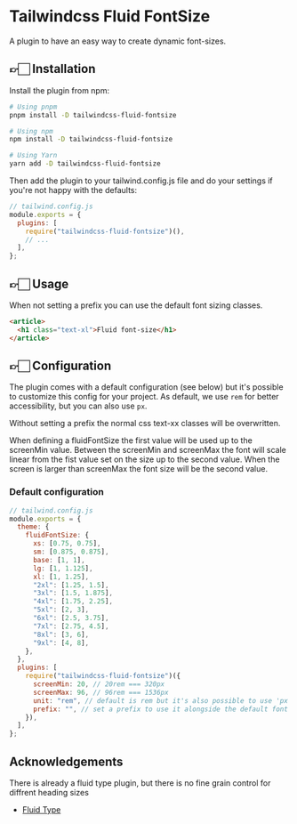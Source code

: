 # Tailwindcss Fluid FontSize

A plugin to have an easy way to create dynamic font-sizes.

## 👉🏻 Installation

Install the plugin from npm:

```bash
# Using pnpm
pnpm install -D tailwindcss-fluid-fontsize

# Using npm
npm install -D tailwindcss-fluid-fontsize

# Using Yarn
yarn add -D tailwindcss-fluid-fontsize
```

Then add the plugin to your tailwind.config.js file and do your settings if you're not happy with the defaults:

```js
// tailwind.config.js
module.exports = {
  plugins: [
    require("tailwindcss-fluid-fontsize")(),
    // ...
  ],
};
```

## 👉🏻 Usage

When not setting a prefix you can use the default font sizing classes.

```html
<article>
  <h1 class="text-xl">Fluid font-size</h1>
</article>
```

## 👉🏻 Configuration

The plugin comes with a default configuration (see below) but it's possible to customize this config for your project.
As default, we use `rem` for better accessibility, but you can also use `px`.

Without setting a prefix the normal css text-xx classes will be overwritten.

When defining a fluidFontSize the first value will be used up to the screenMin value. Between the screenMin and screenMax the font will scale linear from the fist value set on the size up to the second value. When the screen is larger than screenMax the font size will be the second value.

### Default configuration

```js
// tailwind.config.js
module.exports = {
  theme: {
    fluidFontSize: {
      xs: [0.75, 0.75],
      sm: [0.875, 0.875],
      base: [1, 1],
      lg: [1, 1.125],
      xl: [1, 1.25],
      "2xl": [1.25, 1.5],
      "3xl": [1.5, 1.875],
      "4xl": [1.75, 2.25],
      "5xl": [2, 3],
      "6xl": [2.5, 3.75],
      "7xl": [2.75, 4.5],
      "8xl": [3, 6],
      "9xl": [4, 8],
    },
  },
  plugins: [
    require("tailwindcss-fluid-fontsize")({
      screenMin: 20, // 20rem === 320px
      screenMax: 96, // 96rem === 1536px
      unit: "rem", // default is rem but it's also possible to use 'px'
      prefix: "", // set a prefix to use it alongside the default font sizes
    }),
  ],
};
```

## Acknowledgements

There is already a fluid type plugin, but there is no fine grain control for diffrent heading sizes

- [Fluid Type](https://github.com/davidhellmann/tailwindcss-fluid-type)
